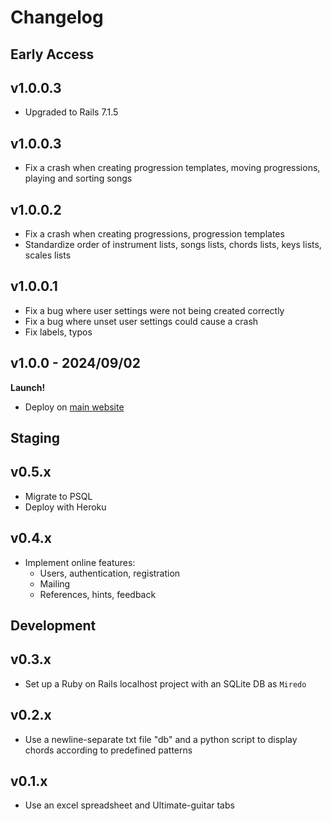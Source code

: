 # Changelog

## Early Access

## v1.0.0.3

* Upgraded to Rails 7.1.5

## v1.0.0.3

* Fix a crash when creating progression templates, moving progressions, playing and sorting songs

## v1.0.0.2

* Fix a crash when creating progressions, progression templates
* Standardize order of instrument lists, songs lists, chords lists, keys lists, scales lists

## v1.0.0.1

* Fix a bug where user settings were not being created correctly
* Fix a bug where unset user settings could cause a crash
* Fix labels, typos

## v1.0.0 - 2024/09/02

**Launch!**

* Deploy on [main website](https://miredo.ca)

## Staging

## v0.5.x

* Migrate to PSQL
* Deploy with Heroku

## v0.4.x

* Implement online features:
  * Users, authentication, registration
  * Mailing
  * References, hints, feedback

## Development

## v0.3.x

* Set up a Ruby on Rails localhost project with an SQLite DB as `Miredo`

## v0.2.x

* Use a newline-separate txt file "db" and a python script to display chords according to predefined patterns

## v0.1.x

* Use an excel spreadsheet and Ultimate-guitar tabs
